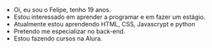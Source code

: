 - Oi, eu sou o Felipe, tenho 19 anos.
- Estou interessado em aprender a programar e em fazer um estágio.
- Atualmente estou aprendendo HTML, CSS, Javascrypt e python
- Pretendo me especializar no back-end.
- Estou fazendo cursos na Alura.
